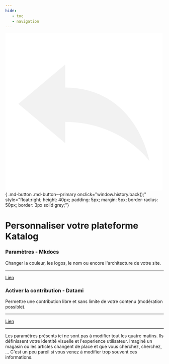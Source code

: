 ```yaml
---
hide:
   - toc
   - navigation
---
```


![Retour configuration](https://raw.githubusercontent.com/Konsilion/website/master/media/fleche-retour.png){ .md-button .md-button--primary onclick="window.history.back();" style="float:right; height: 40px; padding: 5px; margin: 5px; border-radius: 50px; border: 3px solid grey;"}

# Personnaliser votre plateforme Katalog

<div class="ksln-grid">
    <div class="ksln-cards">
        <h3><b>Paramètres - Mkdocs</b></h3>
        Changer la couleur, les logos, le nom ou encore l'architecture de votre site.
        <hr>
        <a class="md-button md-button--secondary" href="{{ katalog_site }}/admin/tutoriels/admin/parametrage/personnalisation-site">Lien</a>
    </div>
    <div class="ksln-cards">
        <h3><b>Activer la contribution - Datami</b></h3>
        Permettre une contribution libre et sans limite de votre contenu (modération possible).
        <hr>
        <a class="md-button md-button--secondary" href="{{ katalog_site }}/admin/tutoriels/admin/parametrage/activer-contribution">Lien</a>
    </div>
</div>

---

Les paramètres présents ici ne sont pas à modifier tout les quatre matins. Ils définissent votre identité visuelle et l'experience utilisateur. Imaginé un magasin ou les articles changent de place et que vous cherchez, cherchez, ... C'est un peu pareil si vous venez à modifier trop souvent ces informations.

<script type="text/javascript" src="https://konsilion.github.io/katalog-setup/js/functionality/modif-page.js" defer></script> 